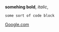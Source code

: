 
**somehing bold**, *italic*,   

`some sort of code block`  

[Google.com](https://www.google.com)  